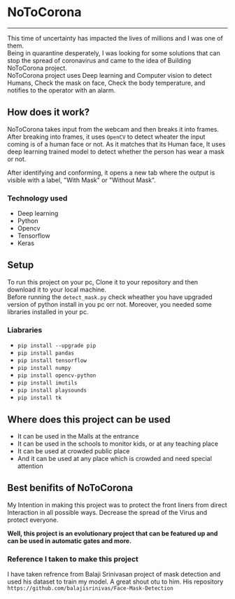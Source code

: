 <h1>NoToCorona</h1><hr>
This time of uncertainty has impacted the lives of millions and I was one of them.<br>
Being in quarantine desperately, I was looking for some solutions that can stop the spread of coronavirus and came to the idea of Building NoToCorona project.<br>
NoToCorona project uses Deep learning and Computer vision to detect 
Humans, Check the mask on face, Check the body temperature, and notifies to the operator with an alarm.

<h2>How does it work?</h2>
NoToCorona takes input from the webcam and then breaks it into frames.
After breaking into frames, it uses <code>OpenCV</code> to detect wheater the input coming is of a human face or not.
As it matches that its Human face, It uses deep learning trained model to detect whether the person has wear a mask or not. 

After identifying and conforming, it opens a new tab where the output is visible with a label, "With Mask" or "Without Mask".

<h3>Technology used</h3>
<ul>

<li>Deep learning</li>
<li>Python</li>
<li>Opencv</li>
<li>Tensorflow</li>
<li>Keras</li>
</ul>
<h2>Setup</h2>
To run this project on your pc, Clone it to your repository and then download it to your local machine.<br>
Before running the <code>detect_mask.py</code> check wheather you have upgraded version of python install in you pc orr not.
Moreover, you needed some libraries installed in your pc.
<h3> Liabraries</h3>
<ul>
<li><code>pip install --upgrade pip
</code></li>
<li><code>pip install pandas
</code></li>
<li><code>pip install tensorflow
</code></li>
<li><code>pip install numpy
</code></li>
<li><code>pip install opencv-python
</code></li>
<li><code>pip install imutils
</code></li>
  <li><code>pip install playsounds
</code></li>
  <li><code>pip install tk
</code></li>
</ul>

<h2>Where does this project can be used</h2>
<ul> <li>
  It can be used in the Malls at the entrance </li>
  <li>It can be used in the schools to monitor  kids, or at any teaching place</li>
  <li>It can be used at crowded public place</li>
  <li> And it can be used at any place which is crowded and need special attention</li>
  
</ul>

<h2>Best benifits of NoToCorona</h2>
My Intention in making this project was to protect the front liners from direct Interaction in all possible ways. 
Decrease the spread of the Virus and protect everyone.

<strong>Well, this project is an evolutionary project that can be featured up and can be used in automatic gates and more.</strong>

<h3>Reference I taken to make this project</h3>
I have taken refrence from Balaji Srinivasan project of mask detection and used his dataset to train my model. A great shout otu to him.
His repository <code>https://github.com/balajisrinivas/Face-Mask-Detection</code>







